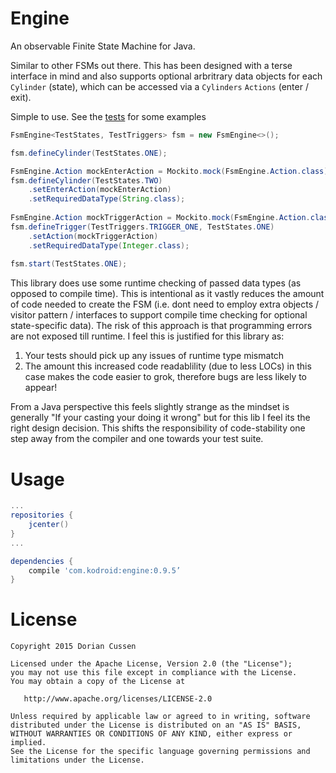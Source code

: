 Engine
======

An observable Finite State Machine for Java.

Similar to other FSMs out there. This has been designed with a terse interface in mind and also supports optional arbritrary data objects for each `Cylinder` (state), which can be accessed via a `Cylinders` `Actions` (enter / exit). 

Simple to use. See the [tests](https://github.com/doridori/Engine/blob/master/src/test/java/com/kodroid/engine/FsmEngineTest.java) for some examples

```java
FsmEngine<TestStates, TestTriggers> fsm = new FsmEngine<>();

fsm.defineCylinder(TestStates.ONE);

FsmEngine.Action mockEnterAction = Mockito.mock(FsmEngine.Action.class);
fsm.defineCylinder(TestStates.TWO)
    .setEnterAction(mockEnterAction)
    .setRequiredDataType(String.class);
    
FsmEngine.Action mockTriggerAction = Mockito.mock(FsmEngine.Action.class);
fsm.defineTrigger(TestTriggers.TRIGGER_ONE, TestStates.ONE)
    .setAction(mockTriggerAction)
    .setRequiredDataType(Integer.class);
    
fsm.start(TestStates.ONE);
```

This library does use some runtime checking of passed data types (as opposed to compile time). This is intentional as it vastly reduces the amount of code needed to create the FSM (i.e. dont need to employ extra objects / visitor pattern / interfaces to support compile time checking for optional state-specific data). The risk of this approach is that programming errors are not exposed till runtime. I feel this is justified for this library as:

1. Your tests should pick up any issues of runtime type mismatch
2. The amount this increased code readablility (due to less LOCs) in this case makes the code easier to grok, therefore bugs are less likely to appear!

From a Java perspective this feels slightly strange as the mindset is generally "If your casting your doing it wrong" but for this lib I feel its the right design decision. This shifts the responsibility of code-stability one step away from the compiler and one towards your test suite.

Usage
=====

```gradle
...
repositories {
    jcenter()
}
...

dependencies {
    compile 'com.kodroid:engine:0.9.5’
}
```

License
=======

    Copyright 2015 Dorian Cussen

    Licensed under the Apache License, Version 2.0 (the "License");
    you may not use this file except in compliance with the License.
    You may obtain a copy of the License at

       http://www.apache.org/licenses/LICENSE-2.0

    Unless required by applicable law or agreed to in writing, software
    distributed under the License is distributed on an "AS IS" BASIS,
    WITHOUT WARRANTIES OR CONDITIONS OF ANY KIND, either express or implied.
    See the License for the specific language governing permissions and
    limitations under the License.
